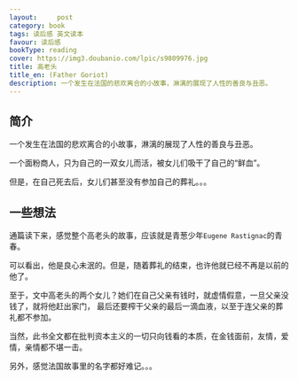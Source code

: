 ```yaml
---
layout:     post
category: book
tags: 读后感 英文读本
favour: 读后感
bookType: reading
cover: https://img3.doubanio.com/lpic/s9809976.jpg
title: 高老头
title_en: (Father Goriot)
description: 一个发生在法国的悲欢离合的小故事，淋漓的展现了人性的善良与丑恶。
---
```


## 简介

一个发生在法国的悲欢离合的小故事，淋漓的展现了人性的善良与丑恶。

一个面粉商人，只为自己的一双女儿而活，被女儿们吸干了自己的“鲜血”。

但是，在自己死去后，女儿们甚至没有参加自己的葬礼。。。

## 一些想法

通篇读下来，感觉整个高老头的故事，应该就是青葱少年`Eugene Rastignac`的青春。

可以看出，他是良心未泯的。但是，随着葬礼的结束，也许他就已经不再是以前的他了。

至于，文中高老头的两个女儿？她们在自己父亲有钱时，就虚情假意，一旦父亲没钱了，就将他赶出家门，
最后还要榨干父亲的最后一滴血液，以至于连父亲的葬礼都不参加。

当然，此书全文都在批判资本主义的一切只向钱看的本质，在金钱面前，友情，爱情，亲情都不堪一击。

另外，感觉法国故事里的名字都好难记。。。
